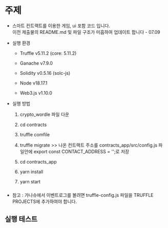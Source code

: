 # 주제
- 스마트 컨트랙트를 이용한 게임, ui 포함 코드 입니다.  
    이전 제출물의 README.md 및 파일 구조가 미흡하여 업데이트 합니다 - 07.09

- 실행 환경
    - Truffle v5.11.2 (core: 5.11.2)

    - Ganache v7.9.0

    - Solidity v0.5.16 (solc-js)

    - Node v18.17.1

    - Web3.js v1.10.0

- 실행 방법  
    1. crypto_wordle 파일 다운

    2. cd contracts

    3. truffle comfile

    4. truffle migrate >> 나온 컨트랙트 주소를 contracts_app/src/config.js 파일안에 export const CONTACT_ADDRESS = '';로 저장

    5. cd contracts_app

    6. yarn install

    7. yarn start

###
+ 참고 : 가나슈에서 이벤트로그를 볼려면 truffle-config.js 파일을 TRUFFLE PROJECTS에 추가하여야 합니다.

## 실행 테스트
